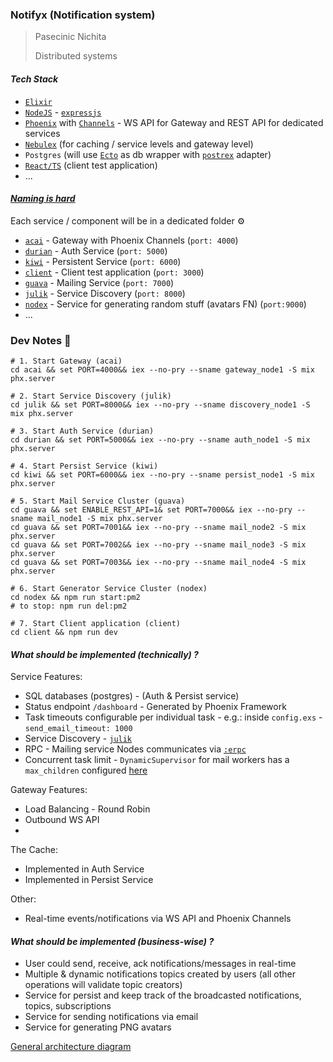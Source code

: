 ### Notifyx (Notification system)

> Pasecinic Nichita
>
> Distributed systems

#### _Tech Stack_

* [`Elixir`](https://hexdocs.pm/elixir/Kernel.html)
* [`NodeJS`](https://nodejs.org/en/) - [`expressjs`](https://expressjs.com/)
* [`Phoenix`](https://hexdocs.pm/phoenix/overview.html) with [`Channels`](https://hexdocs.pm/phoenix/channels.html) - WS
  API for Gateway and REST API for dedicated
  services
* [`Nebulex`](https://hexdocs.pm/nebulex/Nebulex.html) (for caching / service levels and gateway level)
* `Postgres` (will use [`Ecto`](https://hexdocs.pm/ecto/Ecto.html) as db wrapper
  with [`postrex`](https://github.com/elixir-ecto/postgrex) adapter)
* [`React/TS`](https://reactjs.org/) (client test application)
* ...

#### _[Naming is hard](https://quotesondesign.com/phil-karlton/)_

Each service / component will be in a dedicated folder ⚙

* [`acai`](./acai) - Gateway with Phoenix Channels (`port: 4000`)
* [`durian`](./durian) - Auth Service (`port: 5000`)
* [`kiwi`](./kiwi) - Persistent Service (`port: 6000`)
* [`client`](./client) - Client test application (`port: 3000`)
* [`guava`](./guava) - Mailing Service (`port: 7000`)
* [`julik`](./julik) - Service Discovery (`port: 8000`)
* [`nodex`](./nodex) - Service for generating random stuff (avatars FN) (`port:9000`)
* ...

### Dev Notes 👀

```shell
# 1. Start Gateway (acai)
cd acai && set PORT=4000&& iex --no-pry --sname gateway_node1 -S mix phx.server

# 2. Start Service Discovery (julik)
cd julik && set PORT=8000&& iex --no-pry --sname discovery_node1 -S mix phx.server

# 3. Start Auth Service (durian)
cd durian && set PORT=5000&& iex --no-pry --sname auth_node1 -S mix phx.server

# 4. Start Persist Service (kiwi)
cd kiwi && set PORT=6000&& iex --no-pry --sname persist_node1 -S mix phx.server

# 5. Start Mail Service Cluster (guava)
cd guava && set ENABLE_REST_API=1& set PORT=7000&& iex --no-pry --sname mail_node1 -S mix phx.server
cd guava && set PORT=7001&& iex --no-pry --sname mail_node2 -S mix phx.server
cd guava && set PORT=7002&& iex --no-pry --sname mail_node3 -S mix phx.server
cd guava && set PORT=7003&& iex --no-pry --sname mail_node4 -S mix phx.server

# 6. Start Generator Service Cluster (nodex)
cd nodex && npm run start:pm2
# to stop: npm run del:pm2

# 7. Start Client application (client)
cd client && npm run dev
```

#### _What should be implemented (technically) ?_

Service Features:

* SQL databases (postgres) - (Auth & Persist service)
* Status endpoint `/dashboard` - Generated by Phoenix Framework
* Task timeouts configurable per individual task - e.g.: inside `config.exs` - `send_email_timeout: 1000`
* Service Discovery - [`julik`](./julik)
* RPC - Mailing service Nodes communicates via [`:erpc`](https://www.erlang.org/doc/man/erpc.html)
* Concurrent task limit - `DynamicSupervisor` for mail workers has a `max_children`
  configured [here](./guava/config/config.exs)

Gateway Features:

* Load Balancing - Round Robin
* Outbound WS API
*

The Cache:

* Implemented in Auth Service
* Implemented in Persist Service

Other:

* Real-time events/notifications via WS API and Phoenix Channels

#### _What should be implemented (business-wise) ?_

* User could send, receive, ack notifications/messages in real-time
* Multiple & dynamic notifications topics created by users (all other operations will validate topic creators)
* Service for persist and keep track of the broadcasted notifications, topics, subscriptions
* Service for sending notifications via email
* Service for generating PNG avatars

[General architecture diagram](https://lucid.app/lucidchart/82c957a4-0db9-49d8-9f8b-dfd44882ce5e/edit?viewport_loc=199%2C-79%2C1993%2C784%2C0_0&invitationId=inv_80e2990b-1b1a-483e-8af2-38e5f92b85af#)


